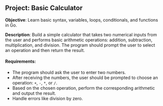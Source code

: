 
## Project: **Basic Calculator**

**Objective**: Learn basic syntax, variables, loops, conditionals, and functions in Go.

**Description**:
Build a simple calculator that takes two numerical inputs from the user and performs basic arithmetic operations: addition, subtraction, multiplication, and division. The program should prompt the user to select an operation and then return the result.

#### Requirements:
- The program should ask the user to enter two numbers.
- After receiving the numbers, the user should be prompted to choose an operation: `+`, `-`, `*`, or `/`.
- Based on the chosen operation, perform the corresponding arithmetic and output the result.
- Handle errors like division by zero.

